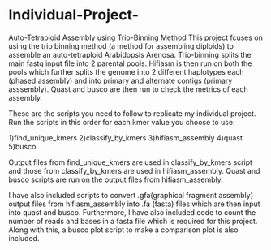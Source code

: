 # Individual-Project-
Auto-Tetraploid Assembly using Trio-Binning Method
This project fcuses on using the trio binning method (a method for assembling diploids) to assemble an auto-tetraploid Arabidopsis Arenosa.
Trio-binning splits the main fastq input file into 2 parental pools. Hifiasm is then run on both the pools which further splits the genome into 2 different haplotypes each (phased assembly) and into primary and alternate contigs (primary asssembly).
Quast and busco are then run to check the metrics of each assembly.

These are the scripts you need to follow to replicate my individual project.
Run the scripts in this order for each kmer value you choose to use:

1)find_unique_kmers
2)classify_by_kmers
3)hifiasm_assembly
4)quast
5)busco

Output files from find_unique_kmers are used in classify_by_kmers script and those from classify_by_kmers are used in hifiasm_assembly.
Quast and busco scripts are run on the output files from hifiasm_assembly.

I have also included scripts to convert .gfa(graphical fragment assembly) output files from hifiasm_assembly into .fa (fasta) files which are then input into quast and busco.
Furthermore, I have also included code to count the number of reads and bases in a fasta file which is required for this project.
Along with this, a busco plot script to make a comparison plot is also included.
